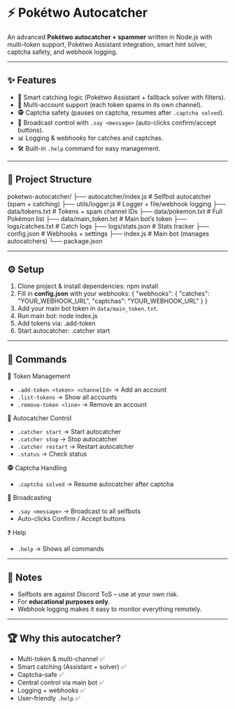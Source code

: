 # ⚡ Pokétwo Autocatcher

An advanced **Pokétwo autocatcher + spammer** written in Node.js with multi-token support, Pokétwo Assistant integration, smart hint solver, captcha safety, and webhook logging.

---

## ✨ Features
- 🎯 Smart catching logic (Pokétwo Assistant + fallback solver with filters).
- 🤖 Multi-account support (each token spams in its own channel).
- 🕵️ Captcha safety (pauses on captcha, resumes after `.captcha solved`).
- 📢 Broadcast control with `.say <message>` (auto-clicks confirm/accept buttons).
- 📊 Logging & webhooks for catches and captchas.
- 🛠️ Built-in `.help` command for easy management.

---

## 📂 Project Structure
poketwo-autocatcher/
 ├── autocatcher/index.js       # Selfbot autocatcher (spam + catching)
 ├── utils/logger.js            # Logger + file/webhook logging
 ├── data/tokens.txt            # Tokens + spam channel IDs
 ├── data/pokemon.txt           # Full Pokémon list
 ├── data/main_token.txt        # Main bot’s token
 ├── logs/catches.txt           # Catch logs
 ├── logs/stats.json            # Stats tracker
 ├── config.json                # Webhooks + settings
 ├── index.js                   # Main bot (manages autocatchers)
 └── package.json

---

## ⚙️ Setup
1. Clone project & install dependencies:
   npm install
2. Fill in **config.json** with your webhooks:
   {
     "webhooks": {
       "catches": "YOUR_WEBHOOK_URL",
       "captchas": "YOUR_WEBHOOK_URL"
     }
   }
3. Add your main bot token in `data/main_token.txt`.
4. Run main bot:
   node index.js
5. Add tokens via:
   .add-token <userToken> <channelId>
6. Start autocatcher:
   .catcher start

---

## 📜 Commands
🔑 Token Management  
- `.add-token <token> <channelId>` → Add an account  
- `.list-tokens` → Show all accounts  
- `.remove-token <line>` → Remove an account  

🤖 Autocatcher Control  
- `.catcher start` → Start autocatcher  
- `.catcher stop` → Stop autocatcher  
- `.catcher restart` → Restart autocatcher  
- `.status` → Check status  

🕵️ Captcha Handling  
- `.captcha solved` → Resume autocatcher after captcha  

📢 Broadcasting  
- `.say <message>` → Broadcast to all selfbots  
- Auto-clicks Confirm / Accept buttons  

❓ Help  
- `.help` → Shows all commands  

---

## 📖 Notes
- Selfbots are against Discord ToS – use at your own risk.  
- For **educational purposes only**.  
- Webhook logging makes it easy to monitor everything remotely.  

---

## 🏆 Why this autocatcher?
- Multi-token & multi-channel ✅  
- Smart catching (Assistant + solver) ✅  
- Captcha-safe ✅  
- Central control via main bot ✅  
- Logging + webhooks ✅  
- User-friendly `.help` ✅